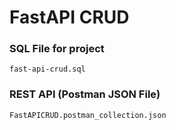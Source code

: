 # FastAPI CRUD

### SQL File for project

```
fast-api-crud.sql
```

### REST API (Postman JSON File)

```
FastAPICRUD.postman_collection.json
```